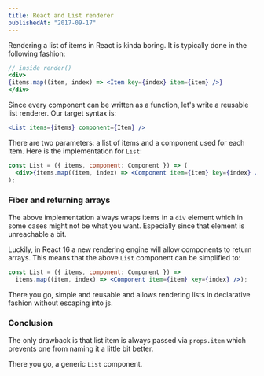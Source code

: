 ```yaml
---
title: React and List renderer
publishedAt: "2017-09-17"
---
```


Rendering a list of items in React is kinda boring. It is typically done in the following fashion:

```jsx
// inside render()
<div>
{items.map((item, index) => <Item key={index} item={item} />}
</div>
```

Since every component can be written as a function, let's write a reusable list renderer. Our target syntax is:

```jsx
<List items={items} component={Item} />
```

There are two parameters: a list of items and a component used for each item. Here is the implementation for `List`:

```jsx
const List = ({ items, component: Component }) => (
  <div>{items.map((item, index) => <Component item={item} key={index} />)}</div>
);
```

### Fiber and returning arrays

The above implementation always wraps items in a `div` element which in some cases might not be what you want. Especially since that element is unreachable a bit.

Luckily, in React 16 a new rendering engine will allow components to return arrays. This means that the above `List` component can be simplified to:

```jsx
const List = ({ items, component: Component }) =>
  items.map((item, index) => <Component item={item} key={index} />);
```

There you go, simple and reusable and allows rendering lists in declarative fashion without escaping into js.

### Conclusion

The only drawback is that list item is always passed via `props.item` which prevents one from naming it a little bit better.

There you go, a generic `List` component.
